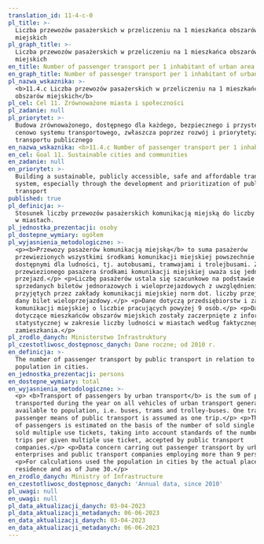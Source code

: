 ```yaml
---
translation_id: 11-4-c-0
pl_title: >-
  Liczba przewozów pasażerskich w przeliczeniu na 1 mieszkańca obszarów
  miejskich
pl_graph_title: >-
  Liczba przewozów pasażerskich w przeliczeniu na 1 mieszkańca obszarów
  miejskich
en_title: Number of passenger transport per 1 inhabitant of urban area
en_graph_title: Number of passenger transport per 1 inhabitant of urban area
pl_nazwa_wskaznika: >-
  <b>11.4.c Liczba przewozów pasażerskich w przeliczeniu na 1 mieszkańca
  obszarów miejskich</b>
pl_cel: Cel 11. Zrównoważone miasta i społeczności
pl_zadanie: null
pl_priorytet: >-
  Budowa zrównoważonego, dostępnego dla każdego, bezpiecznego i przystępnego
  cenowo systemu transportowego, zwłaszcza poprzez rozwój i priorytetyzację
  transportu publicznego
en_nazwa_wskaznika: <b>11.4.c Number of passenger transport per 1 inhabitant of urban area</b>
en_cel: Goal 11. Sustainable cities and communities
en_zadanie: null
en_priorytet: >-
  Building a sustainable, publicly accessible, safe and affordable transport
  system, especially through the development and prioritization of public
  transport
published: true
pl_definicja: >-
  Stosunek liczby przewozów pasażerskich komunikacją miejską do liczby ludności
  w miastach.
pl_jednostka_prezentacji: osoby
pl_dostepne_wymiary: ogółem
pl_wyjasnienia_metodologiczne: >-
  <p><b>Przewozy pasażerów komunikacją miejską</b> to suma pasażerów
  przewiezionych wszystkimi środkami komunikacji miejskiej powszechnie
  dostępnymi dla ludności, tj. autobusami, tramwajami i trolejbusami. Za
  przewiezionego pasażera środkami komunikacji miejskiej uważa się jednokrotny
  przejazd.</p> <p>Liczbę pasażerów ustala się szacunkowo na podstawie liczby
  sprzedanych biletów jednorazowych i wieloprzejazdowych z uwzględnieniem
  przyjętych przez zakłady komunikacji miejskiej norm dot. liczby przejazdów na
  dany bilet wieloprzejazdowy.</p> <p>Dane dotyczą przedsiębiorstw i zakładów
  komunikacji miejskiej o liczbie pracujących powyżej 9 osób.</p> <p>Dane
  dotyczące mieszkańców obszarów miejskich zostały zaczerpnięte z informacji
  statystycznej w zakresie liczby ludności w miastach według faktycznego miejsca
  zamieszkania.</p>
pl_zrodlo_danych: Ministerstwo Infrastruktury
pl_czestotliwosc_dostępnosc_danych: Dane roczne; od 2010 r.
en_definicja: >-
  The number of passenger transport by public transport in relation to the
  population in cities.
en_jednostka_prezentacji: persons
en_dostepne_wymiary: total
en_wyjasnienia_metodologiczne: >-
  <p> <b>Transport of passengers by urban transport</b> is the sum of passengers
  transported during the year on all vehicles of urban transport generally
  available to population, i.e. buses, trams and trolley-buses. One transported
  passenger means of public transport is assumed as one trip.</p> <p>The number
  of passengers is estimated on the basis of the number of sold single use and
  sold multiple use tickets, taking into account standards of the number of
  trips per given multiple use ticket, accepted by public transport
  companies.</p> <p>Data concern carring out passenger transport by urban
  enterprises and public transport companies employing more than 9 persons.</p>
  <p>For calculations used the population in cities by the actual place of
  residence and as of June 30.</p>
en_zrodlo_danych: Ministry of Infrastructure
en_czestotliwosc_dostępnosc_danych: 'Annual data, since 2010'
pl_uwagi: null
en_uwagi: null
pl_data_aktualizacji_danych: 03-04-2023
pl_data_aktualizacji_metadanych: 06-06-2023
en_data_aktualizacji_danych: 03-04-2023
en_data_aktualizacji_metadanych: 06-06-2023
---
```

